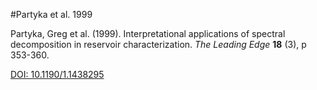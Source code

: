 #Partyka et al. 1999

Partyka, Greg et al. (1999). Interpretational applications of spectral decomposition in reservoir characterization. _The Leading Edge_ **18** (3), p 353-360.

[DOI: 10.1190/1.1438295](https://doi.org/10.1190/1.1438295)
